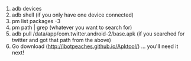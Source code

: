 1. adb devices  
2. adb shell (if you only have one device connected)  
3. pm list packages -3   
4. pm path | grep (whatever you want to search for)  
5. adb pull /data/app/com.twitter.android-2/base.apk (if you searched for twitter and got that path from the above) 
6. Go download (http://ibotpeaches.github.io/Apktool/) ... you'll need it next!
